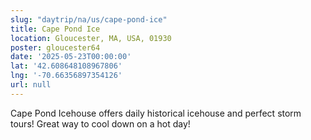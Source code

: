 ```yaml
---
slug: "daytrip/na/us/cape-pond-ice"
title: Cape Pond Ice
location: Gloucester, MA, USA, 01930
poster: gloucester64
date: '2025-05-23T00:00:00'
lat: '42.608648108967806'
lng: '-70.66356897354126'
url: null
---
```


Cape Pond Icehouse offers daily historical icehouse and perfect storm tours! Great way to cool down on a hot day!
